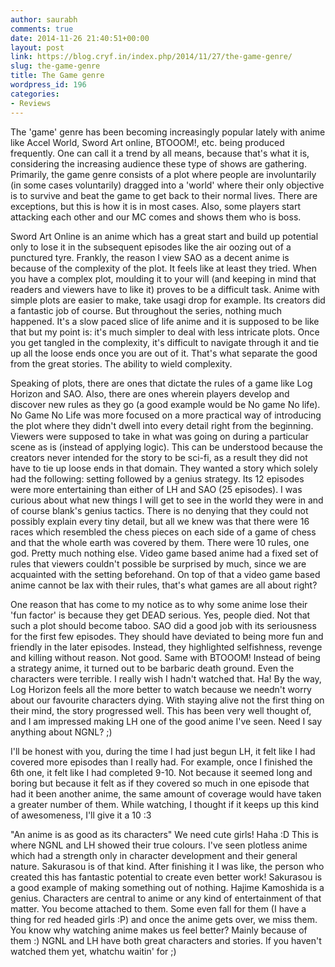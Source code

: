 ```yaml
---
author: saurabh
comments: true
date: 2014-11-26 21:40:51+00:00
layout: post
link: https://blog.cryf.in/index.php/2014/11/27/the-game-genre/
slug: the-game-genre
title: The Game genre
wordpress_id: 196
categories:
- Reviews
---
```


The 'game' genre has been becoming increasingly popular lately with anime like Accel World, Sword Art online, BTOOOM!, etc. being produced frequently. One can call it a trend by all means, because that's what it is, considering the increasing audience these type of shows are gathering. Primarily, the game genre consists of a plot where people are involuntarily (in some cases voluntarily) dragged into a 'world' where their only objective is to survive and beat the game to get back to their normal lives. There are exceptions, but this is how it is in most cases. Also, some players start attacking each other and our MC comes and shows them who is boss.

Sword Art Online is an anime which has a great start and build up potential only to lose it in the subsequent episodes like the air oozing out of a punctured tyre. Frankly, the reason I view SAO as a decent anime is because of the complexity of the plot. It feels like at least they tried. When you have a complex plot, moulding it to your will (and keeping in mind that readers and viewers have to like it) proves to be a difficult task. Anime with simple plots are easier to make, take usagi drop for example. Its creators did a fantastic job of course. But throughout the series, nothing much happened. It's a slow paced slice of life anime and it is supposed to be like that but my point is: it's much simpler to deal with less intricate plots. Once you get tangled in the complexity, it's difficult to navigate through it and tie up all the loose ends once you are out of it. That's what separate the good from the great stories. The ability to wield complexity.

Speaking of plots, there are ones that dictate the rules of a game like Log Horizon and SAO. Also, there are ones wherein players develop and discover new rules as they go (a good example would be No game No life). No Game No Life was more focused on a more practical way of introducing the plot where they didn't dwell into every detail right from the beginning. Viewers were supposed to take in what was going on during a particular scene as is (instead of applying logic). This can be understood because the creators never intended for the story to be sci-fi, as a result they did not have to tie up loose ends in that domain. They wanted a story which solely had the following: setting followed by a genius strategy. Its 12 episodes were more entertaining than either of LH and SAO (25 episodes). I was curious about what new things I will get to see in the world they were in and of course blank's genius tactics. There is no denying that they could not possibly explain every tiny detail, but all we knew was that there were 16 races which resembled the chess pieces on each side of a game of chess and that the whole earth was covered by them. There were 10 rules, one god. Pretty much nothing else. Video game based anime had a fixed set of rules that viewers couldn't possible be surprised by much, since we are acquainted with the setting beforehand. On top of that a video game based anime cannot be lax with their rules, that's what games are all about right?

One reason that has come to my notice as to why some anime lose their 'fun factor' is because they get DEAD serious. Yes, people died. Not that such a plot should become taboo. SAO did a good job with its seriousness for the first few episodes. They should have deviated to being more fun and friendly in the later episodes. Instead, they highlighted selfishness, revenge and killing without reason. Not good. Same with BTOOOM! Instead of being a strategy anime, it turned out to be barbaric death ground. Even the characters were terrible. I really wish I hadn't watched that. Ha! By the way, Log Horizon feels all the more better to watch because we needn't worry about our favourite characters dying. With staying alive not the first thing on their mind, the story progressed well. This has been very well thought of, and I am impressed making LH one of the good anime I've seen. Need I say anything about NGNL? ;)

I'll be honest with you, during the time I had just begun LH, it felt like I had covered more episodes than I really had. For example, once I finished the 6th one, it felt like I had completed 9-10. Not because it seemed long and boring but because it felt as if they covered so much in one episode that had it been another anime, the same amount of coverage would have taken a greater number of them. While watching, I thought if it keeps up this kind of awesomeness, I'll give it a 10 :3

"An anime is as good as its characters"
We need cute girls! Haha :D
This is where NGNL and LH showed their true colours.
I've seen plotless anime which had a strength only in character development and their general nature. Sakurasou is of that kind. After finishing it I was like, the person who created this has fantastic potential to create even better work! Sakurasou is a good example of making something out of nothing. Hajime Kamoshida is a genius. Characters are central to anime or any kind of entertainment of that matter. You become attached to them. Some even fall for them (I have a thing for red headed girls :P) and once the anime gets over, we miss them. You know why watching anime makes us feel better? Mainly because of them :)
NGNL and LH have both great characters and stories. If you haven't watched them yet, whatchu waitin' for ;)
